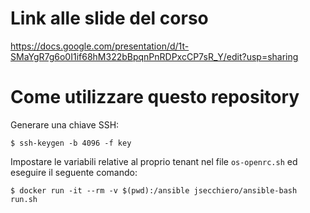 # Link alle slide del corso

https://docs.google.com/presentation/d/1t-SMaYgR7g6o0I1if68hM322bBpqnPnRDPxcCP7sR_Y/edit?usp=sharing

# Come utilizzare questo repository 

Generare una chiave SSH:
```
$ ssh-keygen -b 4096 -f key
```

Impostare le variabili relative al proprio tenant nel file `os-openrc.sh` ed eseguire il seguente comando:
```
$ docker run -it --rm -v $(pwd):/ansible jsecchiero/ansible-bash run.sh
```

